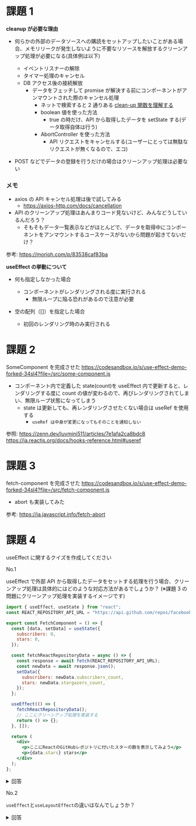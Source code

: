 # 課題 1

**cleanup が必要な理由**

- 何らかの外部のデータソースへの購読をセットアップしたいことがある場合、メモリリークが発生しないように不要なリソースを解放するクリーンアップ処理が必要になる(具体例は以下)

  - イベントリスナーの解除
  - タイマー処理のキャンセル
  - DB アクセス後の接続解放
    - データをフェッチして promise が解決する前にコンポーネントがアンマウントされた際のキャンセル処理
      - ネットで検索すると 2 通りある [clean-up 関数を理解する](https://www.chotto.dev/ja-JP/clean-up)
      - boolean 値を使った方法
        - true の時だけ、API から取得したデータを setState する(データ取得自体は行う)
      - AbortController を使った方法
        - API リクエストをキャンセルする(ユーザーにとっては無駄なリクエストが無くなるので、エコ)

- POST などでデータの登録を行うだけの場合はクリーンアップ処理は必要ない

### メモ

- axios の API キャンセル処理は後で試してみる
  - https://axios-http.com/docs/cancellation
- API のクリーンアップ処理はあんまりコード見ないけど、みんなどうしているんだろう？
  - そもそもデータ一覧表示などがほとんどで、データを取得中にコンポーネントをアンマウントするユースケースがないから問題が起きてないだけ？

参考:
https://morioh.com/p/83538caf83ba

**useEffect の挙動について**

- 何も指定しなかった場合

  - コンポーネントがレンダリングされる度に実行される
    - 無限ループに陥る恐れがあるので注意が必要

- 空の配列（[]）を指定した場合
  - 初回のレンダリング時のみ実行される

# 課題 2

SomeComponent を完成させた
https://codesandbox.io/s/use-effect-demo-forked-34sl4?file=/src/some-component.js

- コンポーネント内で定義した state(count)を useEffect 内で更新すると、レンダリングする度に count の値が変わるので、再びレンダリングされてしまい、無限ループ状態になってしまう
  - state は更新しても、再レンダリングさせたくない場合は useRef を使用する
    - `useRef は中身が変更になってもそのことを通知しない`

参照:
https://zenn.dev/luvmini511/articles/7e1afa2ca8bdc8  
https://ja.reactjs.org/docs/hooks-reference.html#useref

# 課題 3

fetch-component を完成させた
https://codesandbox.io/s/use-effect-demo-forked-34sl4?file=/src/fetch-component.js

- abort も実装してみた

参考:
https://ja.javascript.info/fetch-abort

# 課題 4

useEffect に関するクイズを作成してください

No.1

useEffect で外部 API から取得したデータをセットする処理を行う場合、クリーンアップ処理は具体的にはどのような対応方法があるでしょうか？
(※課題 3 の問題にクリーンアップ処理を実装するイメージです)

```jsx
import { useEffect, useState } from "react";
const REACT_REPOSITORY_API_URL = "https://api.github.com/repos/facebook/react";

export const FetchComponent = () => {
  const [data, setData] = useState({
    subscribers: 0,
    stars: 0,
  });

  const fetchReactRepositoryData = async () => {
    const response = await fetch(REACT_REPOSITORY_API_URL);
    const newData = await response.json();
    setData({
      subscribers: newData.subscribers_count,
      stars: newData.stargazers_count,
    });
  };

  useEffect(() => {
    fetchReactRepositoryData();
    // ここにクリーンアップ処理を実装する
    return () => {};
  }, []);

  return (
    <div>
      <p>ここにReactのGitHubレポジトリに付いたスターの数を表示してみよう</p>
      <p>{data.stars} stars</p>
    </div>
  );
};
```

<details><summary>回答</summary>

**boolean 値を使って、true の時だけ API から取得したデータを setState する(データ取得自体は行う)**

```jsx
import { useEffect, useState } from "react";
const REACT_REPOSITORY_API_URL = "https://api.github.com/repos/facebook/react";

export const FetchComponent = () => {
  const [data, setData] = useState({
    subscribers: 0,
    stars: 0,
  });

  const fetchReactRepositoryData = async (active) => {
    const response = await fetch(REACT_REPOSITORY_API_URL);
    const newData = await response.json();
    if (active) {
      setData({
        subscribers: newData.subscribers_count,
        stars: newData.stargazers_count,
      });
    }
  };

  useEffect(() => {
    let active = true;
    fetchReactRepositoryData(active);

    return () => {
      active = false;
    };
  }, []);

  return (
    <div>
      <p>ここにReactのGitHubレポジトリに付いたスターの数を表示してみよう</p>
      <p>{data.stars} stars</p>
    </div>
  );
};
```

**AbortController を使用して、API リクエストをキャンセルする**

```jsx
import { useEffect, useState } from "react";
const REACT_REPOSITORY_API_URL = "https://api.github.com/repos/facebook/react";

export const FetchComponent = () => {
  const [data, setData] = useState({
    subscribers: 0,
    stars: 0,
  });

  const fetchReactRepositoryData = async (abortController) => {
    // APIリクエストにabortControllerのsignalを渡す
    const response = await fetch(REACT_REPOSITORY_API_URL, {
      signal: abortController.signal,
    });
    const newData = await response.json();
    setData({
      subscribers: newData.subscribers_count,
      stars: newData.stargazers_count,
    });
  };

  useEffect(() => {
    const abortController = new AbortController();
    fetchReactRepositoryData(abortController);

    // abort関数を用いてAPIリクエストをキャンセルする
    return () => {
      abortController.abort();
    };
  }, []);

  return (
    <div>
      <p>ここにReactのGitHubレポジトリに付いたスターの数を表示してみよう</p>
      <p>{data.stars} stars</p>
    </div>
  );
};
```

</details>

No.2

`useEffect`と`useLayoutEffect`の違いはなんでしょうか？

<details><summary>回答</summary>

- `useEffect`は DOM が描画された後に副作用が実行されるが、`useLayoutEffect`は DOM の変更があった後で同期的に副作用が呼び出される
  - DOM のレイアウトを元に実行する処理がある場合は`useLayoutEffect`を使用する
    - 同期的に実行されるので、パフォーマンスを注意する必要がある
  - SPA でよくみられるデータ取得前のレイアウトが見えてしまう原因は`useEffect`が DOM の描画前に実行されるため

参考:
https://ja.reactjs.org/docs/hooks-reference.html#uselayouteffect

</details>

